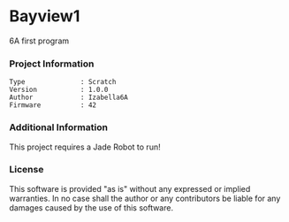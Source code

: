 Bayview1
================

6A first program

### Project Information
```
Type              : Scratch
Version           : 1.0.0
Author            : Izabella6A
Firmware          : 42
```

### Additional Information
This project requires a Jade Robot to run!

### License
This software is provided "as is" without any expressed or implied warranties.  In no case shall the author or any contributors be liable for any damages caused by the use of this software.

